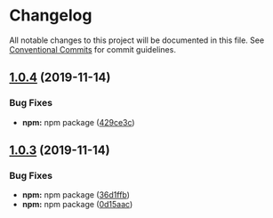 # Changelog

All notable changes to this project will be documented in this file. See
[Conventional Commits](https://conventionalcommits.org) for commit guidelines.

## [1.0.4](https://github.com/kappys1/react-arc-text/compare/v1.0.3...v1.0.4) (2019-11-14)


### Bug Fixes

* **npm:** npm package ([429ce3c](https://github.com/kappys1/react-arc-text/commit/429ce3c))

## [1.0.3](https://github.com/kappys1/react-arc-text/compare/v1.0.2...v1.0.3) (2019-11-14)


### Bug Fixes

* **npm:** npm package ([36d1ffb](https://github.com/kappys1/react-arc-text/commit/36d1ffb))
* **npm:** npm package ([0d15aac](https://github.com/kappys1/react-arc-text/commit/0d15aac))
